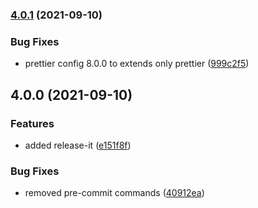 ### [4.0.1](https://github.com/jordanmonier/eslint-config-jordanmonier/compare/4.0.0...4.0.1) (2021-09-10)


### Bug Fixes

* prettier config 8.0.0 to extends only prettier ([999c2f5](https://github.com/jordanmonier/eslint-config-jordanmonier/commit/999c2f56666c5d19fdd9547046c8554d62467a1a))

## 4.0.0 (2021-09-10)


### Features

* added release-it ([e151f8f](https://github.com/jordanmonier/eslint-config-jordanmonier/commit/e151f8fbd1c965c8acedc3dbe54840a1fd2cef9d))


### Bug Fixes

* removed pre-commit commands ([40912ea](https://github.com/jordanmonier/eslint-config-jordanmonier/commit/40912ea7270c04daac80e303d4ea8ba8ec97f35a))

